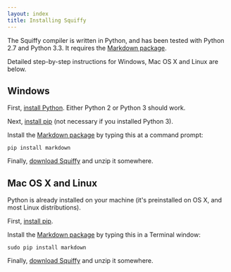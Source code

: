 ```yaml
---
layout: index
title: Installing Squiffy
---
```


The Squiffy compiler is written in Python, and has been tested with Python 2.7 and Python 3.3. It requires the [Markdown package](https://pypi.python.org/pypi/Markdown).

Detailed step-by-step instructions for Windows, Mac OS X and Linux are below.

Windows
-------

First, [install Python](https://www.python.org/downloads/). Either Python 2 or Python 3 should work.

Next, [install pip](https://pip.pypa.io/en/latest/installing.html) (not necessary if you installed Python 3).

Install the [Markdown package](https://pypi.python.org/pypi/Markdown) by typing this at a command prompt:

	pip install markdown

Finally, [download Squiffy](https://github.com/textadventures/squiffy/archive/master.zip) and unzip it somewhere.

Mac OS X and Linux
------------------

Python is already installed on your machine (it's preinstalled on OS X, and most Linux distributions).

First, [install pip](https://pip.pypa.io/en/latest/installing.html).

Install the [Markdown package](https://pypi.python.org/pypi/Markdown) by typing this in a Terminal window:

	sudo pip install markdown

Finally, [download Squiffy](https://github.com/textadventures/squiffy/archive/master.zip) and unzip it somewhere.